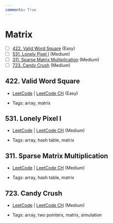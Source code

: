 ```yaml
---
comments: True
---
```


# Matrix

- [ ] [422. Valid Word Square](https://leetcode.cn/problems/valid-word-square/) (Easy)
- [ ] [531. Lonely Pixel I](https://leetcode.cn/problems/lonely-pixel-i/) (Medium)
- [ ] [311. Sparse Matrix Multiplication](https://leetcode.cn/problems/sparse-matrix-multiplication/) (Medium)
- [ ] [723. Candy Crush](https://leetcode.cn/problems/candy-crush/) (Medium)

## 422. Valid Word Square

-   [LeetCode](https://leetcode.com/problems/valid-word-square/) | [LeetCode CH](https://leetcode.cn/problems/valid-word-square/) (Easy)

-   Tags: array, matrix

## 531. Lonely Pixel I

-   [LeetCode](https://leetcode.com/problems/lonely-pixel-i/) | [LeetCode CH](https://leetcode.cn/problems/lonely-pixel-i/) (Medium)

-   Tags: array, hash table, matrix

## 311. Sparse Matrix Multiplication

-   [LeetCode](https://leetcode.com/problems/sparse-matrix-multiplication/) | [LeetCode CH](https://leetcode.cn/problems/sparse-matrix-multiplication/) (Medium)

-   Tags: array, hash table, matrix

## 723. Candy Crush

-   [LeetCode](https://leetcode.com/problems/candy-crush/) | [LeetCode CH](https://leetcode.cn/problems/candy-crush/) (Medium)

-   Tags: array, two pointers, matrix, simulation
